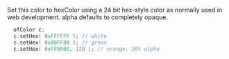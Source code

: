 Set this color to hexColor using a 24 bit hex-style color as normally used in web development.  alpha defaults to completely opaque.

```cpp
  ofColor c;
  c.setHex( 0xFFFFFF ); // white
  c.setHex( 0x00FF00 ); // green
  c.setHex( 0xFF8000, 128 ); // orange, 50% alpha
```
